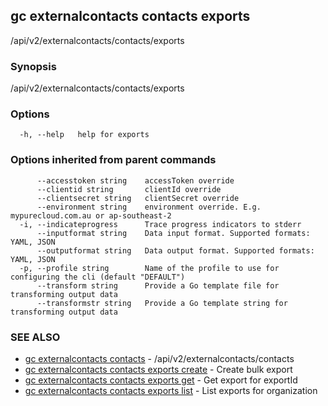 ## gc externalcontacts contacts exports

/api/v2/externalcontacts/contacts/exports

### Synopsis

/api/v2/externalcontacts/contacts/exports

### Options

```
  -h, --help   help for exports
```

### Options inherited from parent commands

```
      --accesstoken string    accessToken override
      --clientid string       clientId override
      --clientsecret string   clientSecret override
      --environment string    environment override. E.g. mypurecloud.com.au or ap-southeast-2
  -i, --indicateprogress      Trace progress indicators to stderr
      --inputformat string    Data input format. Supported formats: YAML, JSON
      --outputformat string   Data output format. Supported formats: YAML, JSON
  -p, --profile string        Name of the profile to use for configuring the cli (default "DEFAULT")
      --transform string      Provide a Go template file for transforming output data
      --transformstr string   Provide a Go template string for transforming output data
```

### SEE ALSO

* [gc externalcontacts contacts](gc_externalcontacts_contacts.html)	 - /api/v2/externalcontacts/contacts
* [gc externalcontacts contacts exports create](gc_externalcontacts_contacts_exports_create.html)	 - Create bulk export
* [gc externalcontacts contacts exports get](gc_externalcontacts_contacts_exports_get.html)	 - Get export for exportId
* [gc externalcontacts contacts exports list](gc_externalcontacts_contacts_exports_list.html)	 - List exports for organization


